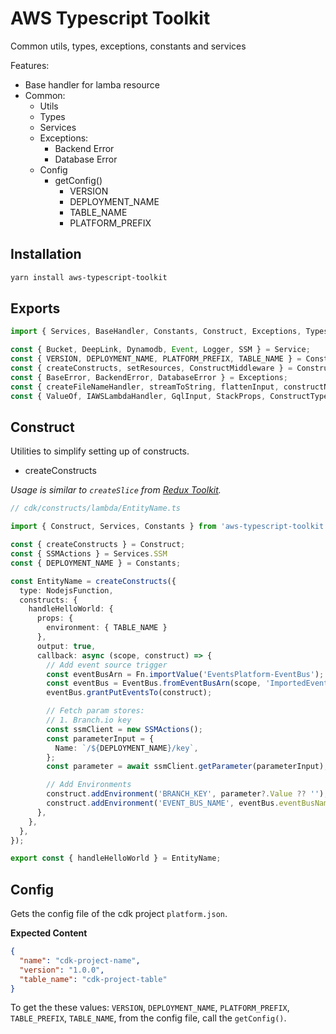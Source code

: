 # AWS Typescript Toolkit

Common utils, types, exceptions, constants and services 

Features:

- Base handler for lamba resource
- Common:
  - Utils
  - Types 
  - Services
  - Exceptions:
    - Backend Error
    - Database Error
  - Config
    - getConfig() 
      - VERSION 
      - DEPLOYMENT_NAME 
      - TABLE_NAME 
      - PLATFORM_PREFIX

## Installation

```bash
yarn install aws-typescript-toolkit
```

## Exports 
```typescript
import { Services, BaseHandler, Constants, Construct, Exceptions, Types, Utils } from 'aws-typescript-toolkit';

const { Bucket, DeepLink, Dynamodb, Event, Logger, SSM } = Service;
const { VERSION, DEPLOYMENT_NAME, PLATFORM_PREFIX, TABLE_NAME } = Constants;
const { createConstructs, setResources, ConstructMiddleware } = Construct;
const { BaseError, BackendError, DatabaseError } = Exceptions;
const { createFileNameHandler, streamToString, flattenInput, constructName, generateName, getConstructs } = Utils;
const { ValueOf, IAWSLambdaHandler, GqlInput, StackProps, ConstructTypes, IConstruct, INewConstruct, Callback, GenericExtend, gql } = Types;
```

## Construct
Utilities to simplify setting up of constructs.

- createConstructs

_Usage is similar to `createSlice` from [Redux Toolkit](https://redux-toolkit.js.org/api/createSlice)._
```typescript
// cdk/constructs/lambda/EntityName.ts

import { Construct, Services, Constants } from 'aws-typescript-toolkit'

const { createConstructs } = Construct;
const { SSMActions } = Services.SSM
const { DEPLOYMENT_NAME } = Constants;

const EntityName = createConstructs({
  type: NodejsFunction,
  constructs: {
    handleHelloWorld: {
      props: { 
        environment: { TABLE_NAME } 
      }, 
      output: true,
      callback: async (scope, construct) => {
        // Add event source trigger
        const eventBusArn = Fn.importValue('EventsPlatform-EventBus');
        const eventBus = EventBus.fromEventBusArn(scope, 'ImportedEventBus', eventBusArn);
        eventBus.grantPutEventsTo(construct);

        // Fetch param stores:
        // 1. Branch.io key
        const ssmClient = new SSMActions();
        const parameterInput = {
          Name: `/${DEPLOYMENT_NAME}/key`,
        };
        const parameter = await ssmClient.getParameter(parameterInput);

        // Add Environments
        construct.addEnvironment('BRANCH_KEY', parameter?.Value ?? '');
        construct.addEnvironment('EVENT_BUS_NAME', eventBus.eventBusName);
      },
    },
  },
});

export const { handleHelloWorld } = EntityName;
```

## Config
Gets the config file of the cdk project `platform.json`.

**Expected Content**
```json
{
  "name": "cdk-project-name",
  "version": "1.0.0",
  "table_name": "cdk-project-table"
}
```

To get the these values: `VERSION`, `DEPLOYMENT_NAME`, `PLATFORM_PREFIX`, `TABLE_PREFIX`, `TABLE_NAME`, from the config file, call the `getConfig()`. 